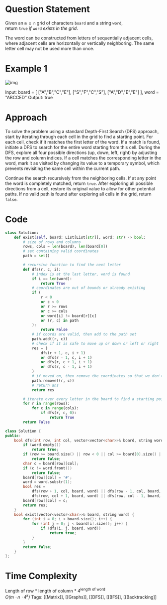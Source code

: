 # Question Statement
Given an `m x n` grid of characters `board` and a string `word`, return `true` _if_ `word` _exists in the grid_.

The word can be constructed from letters of sequentially adjacent cells, where adjacent cells are horizontally or vertically neighboring. The same letter cell may not be used more than once.

# Example 1

 ![img](https://assets.leetcode.com/uploads/2020/11/04/word2.jpg)

Input: board = [ ["A","B","C","E"], ["S","F","C","S"], ["A","D","E","E"] ], word = "ABCCED"
Output: true

# Approach

To solve the problem using a standard Depth-First Search (DFS) approach, start by iterating through each cell in the grid to find a starting point. For each cell, check if it matches the first letter of the word. If a match is found, initiate a DFS to search for the entire word starting from this cell. During the DFS, explore all four possible directions (up, down, left, right) by adjusting the row and column indices. If a cell matches the corresponding letter in the word, mark it as visited by changing its value to a temporary symbol, which prevents revisiting the same cell within the current path.

Continue the search recursively from the neighboring cells. If at any point the word is completely matched, return `true`. After exploring all possible directions from a cell, restore its original value to allow for other potential paths. If no valid path is found after exploring all cells in the grid, return `false`.

# Code

```python
class Solution:
    def exist(self, board: List[List[str]], word: str) -> bool:
        # size of rows and columns
        rows, cols = len(board), len(board[0])
        # set containing valid coordinates
        path = set()

        # recursive function to find the next letter
        def dfs(r, c, i):
            # index is at the last letter, word is found
            if i == len(word):
                return True
            # coordinates are out of bounds or already existing
            if (
                r < 0
                or c < 0
                or r >= rows
                or c >= cols
                or word[i] != board[r][c]
                or (r, c) in path
            ):
                return False
            # if coords are valid, then add to the path set
            path.add((r, c))
            # check if it is safe to move up or down or left or right
            res = (
                dfs(r + 1, c, i + 1)
                or dfs(r - 1, c, i + 1)
                or dfs(r, c + 1, i + 1)
                or dfs(r, c - 1, i + 1)
            )
            # if moved on, then remove the coordinates so that we don't circle back
            path.remove((r, c))
            # return ans
            return res

        # iterate over every letter in the board to find a starting point
        for r in range(rows):
            for c in range(cols):
                if dfs(r, c, 0):
                    return True
        return False
```
```cpp
class Solution {
public:
    bool dfs(int row, int col, vector<vector<char>>& board, string word) {
        if (word.empty())
            return true;
        if (row >= board.size() || row < 0 || col >= board[0].size() || col < 0)
            return false;
        char c = board[row][col];
        if (c != word.front())
            return false;
        board[row][col] = '#';
        word = word.substr(1);
        bool res =
            dfs(row + 1, col, board, word) || dfs(row - 1, col, board, word) ||
            dfs(row, col + 1, board, word) || dfs(row, col - 1, board, word);
        board[row][col] = c;
        return res;
    }
    bool exist(vector<vector<char>>& board, string word) {
        for (int i = 0; i < board.size(); i++) {
            for (int j = 0; j < board[i].size(); j++) {
                if (dfs(i, j, board, word))
                    return true;
            }
        }
        return false;
    }
};
```
# Time Complexity
Length of row \* length of column \* 4<sup>length of word</sup> \
*$O(m \cdot n \cdot 4^k)$*
Tags: [[Matrix]], [[Graphs]], [[DFS]], [[BFS]], [[Backtracking]]
